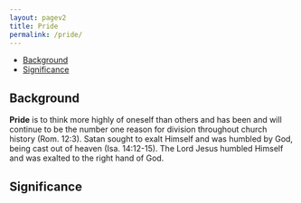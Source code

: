 ```yaml
---
layout: pagev2
title: Pride
permalink: /pride/
---
```

- [Background](#background)
- [Significance](#significance)

## Background

**Pride** is to think more highly of oneself than others and has been and will continue to be the number one reason for division throughout church history (Rom. 12:3). Satan sought to exalt Himself and was humbled by God, being cast out of heaven (Isa. 14:12-15). The Lord Jesus humbled Himself and was exalted to the right hand of God.

## Significance
